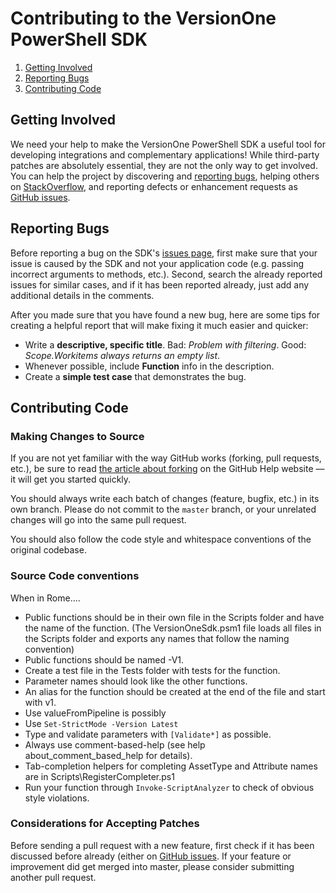 # Contributing to the VersionOne PowerShell SDK

 1. [Getting Involved](#getting-involved)
 2. [Reporting Bugs](#reporting-bugs)
 3. [Contributing Code](#contributing-code)

## Getting Involved

We need your help to make the VersionOne PowerShell SDK a useful tool for developing integrations and complementary applications! While third-party patches are absolutely essential, they are not the only way to get involved. You can help the project by discovering and [reporting bugs](#reporting-bugs), helping others on [StackOverflow](http://stackoverflow.com/questions/tagged/versionone), and reporting defects or enhancement requests as [GitHub issues](https://github.com/versionone/VersionOne.SDK.Powershell.Prototype/issues).

## Reporting Bugs

Before reporting a bug on the SDK's [issues page](https://github.com/versionone/VersionOne.SDK.Powershell.Prototype/issues), first make sure that your issue is caused by the SDK and not your application code (e.g. passing incorrect arguments to methods, etc.). Second, search the already reported issues for similar cases, and if it has been reported already, just add any additional details in the comments.

After you made sure that you have found a new bug, here are some tips for creating a helpful report that will make fixing it much easier and quicker:

 * Write a **descriptive, specific title**. Bad: *Problem with filtering*. Good: *Scope.Workitems always returns an empty list*.
 * Whenever possible, include **Function** info in the description.
 * Create a **simple test case** that demonstrates the bug.

## Contributing Code

### Making Changes to Source

If you are not yet familiar with the way GitHub works (forking, pull requests, etc.), be sure to read [the article about forking](https://help.github.com/articles/fork-a-repo) on the GitHub Help website &mdash; it will get you started quickly.

You should always write each batch of changes (feature, bugfix, etc.) in its own branch. Please do not commit to the `master` branch, or your unrelated changes will go into the same pull request.

You should also follow the code style and whitespace conventions of the original codebase.

### Source Code conventions
When in Rome....
 * Public functions should be in their own file in the Scripts folder and have the name of the function. (The VersionOneSdk.psm1 file loads all files in the Scripts folder and exports any names that follow the naming convention)
 * Public functions should be named <verb>-V1<singularNoun>.
 * Create a test file in the Tests folder with tests for the function.
 * Parameter names should look like the other functions.
 * An alias for the function should be created at the end of the file and start with v1.  
 * Use valueFromPipeline is possibly 
 * Use `Set-StrictMode -Version Latest`
 * Type and validate parameters with `[Validate*]` as possible.
 * Always use comment-based-help (see help about_comment_based_help for details).
 * Tab-completion helpers for completing AssetType and Attribute names are in Scripts\RegisterCompleter.ps1
 * Run your function through `Invoke-ScriptAnalyzer` to check of obvious style violations.

### Considerations for Accepting Patches

Before sending a pull request with a new feature, first check if it has been discussed before already (either on [GitHub issues](https://github.com/versionone/VersionOne.SDK.Powershell.Prototype/issues). If your feature or improvement did get merged into master, please consider submitting another pull request.
